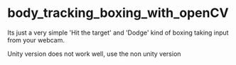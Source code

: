 # body_tracking_boxing_with_openCV
Its just a very simple 'Hit the target' and 'Dodge' kind of boxing taking input from your webcam.

Unity version does not work well, use the non unity version
